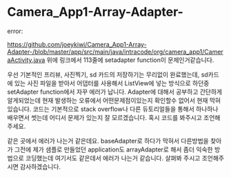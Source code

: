 # Camera_App1-Array-Adapter-

error:

https://github.com/joeykiwi/Camera_App1-Array-Adapter-/blob/master/app/src/main/java/intracode/org/camera_app1/CameraActivity.java
위에 링크에서 113줄에 setadapter function이 문제인거같습니다.

우선 기본적인 프리뷰, 사진찍기, sd 카드의 저장하기는 무리없이 완료했는데,
sd카드에 있는 사진 파일을 받아서 어댑터를 사용해서 ListView에 넣는 방식으로 하던중
setAdapter function에서 자꾸 에러가 납니다. Adapter에 대해서 공부하고 간단하게 알게되었는데
현재 발생하는 오류에서 어떤문제점이있는지 확인할수 없어서 현재 막혀있습니다.
코드는 기본적으로 stack overflow나 다른 듀토리얼들을 통해서 하나하나 배우면서 썻는데 
어디서 문제가 있는지 잘 모르겠습니다. 혹시 코드를 봐주시고 조언해 주세요. 

같은 곳에서 에러가 나는거 같은데요. baseAdapter로 하다가 막혀서 다른방법을 찾아가
그전에 제가 샘플로 만들었던 application도 arrayAdapter로 해서 좀더 익숙한 방법으로 코딩했는데
여기서도 같은데서 에러가 나는거 같습니다. 살펴봐 주시고 조언해주시면 감사하겠습니다.
